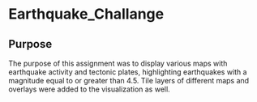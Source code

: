 # Earthquake_Challange
## Purpose
  The purpose of this assignment was to display various maps with earthquake activity and tectonic plates, highlighting earthquakes with a magnitude equal to or greater than 4.5.  Tile layers of different maps and overlays were added to the visualization as well.
